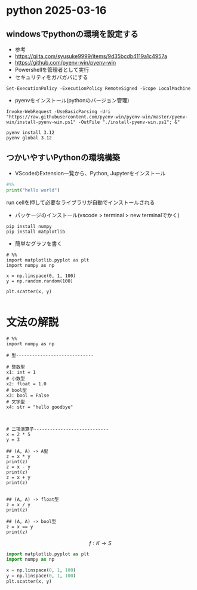 # python 2025-03-16

## windowsでpythonの環境を設定する
- 参考
- https://qiita.com/syusuke9999/items/9d35bcdb4119a1c4957a
- https://github.com/pyenv-win/pyenv-win
- Powershellを管理者として実行
- セキュリティをガバガバにする

```
Set-ExecutionPolicy -ExecutionPolicy RemoteSigned -Scope LocalMachine
```
- pyenvをインストール(pythonのバージョン管理)

```
Invoke-WebRequest -UseBasicParsing -Uri "https://raw.githubusercontent.com/pyenv-win/pyenv-win/master/pyenv-win/install-pyenv-win.ps1" -OutFile "./install-pyenv-win.ps1"; &"

```

```
pyenv install 3.12
pyenv global 3.12
```

## つかいやすいPythonの環境構築

- VScodeのExtension一覧から、Python, Jupyterをインストール

```py
#%%
print("hello world")
```
run cellを押して必要なライブラリが自動でインストールされる

- パッケージのインストール(vscode > terminal > new terminalでかく)
```
pip install numpy
pip install matplotlib
```

- 簡単なグラフを書く
```
# %%
import matplotlib.pyplot as plt
import numpy as np

x = np.linspace(0, 1, 100)
y = np.random.random(100)

plt.scatter(x, y)


```

# 文法の解説
```
# %%
import numpy as np

# 型-----------------------------

# 整数型
x1: int = 1
# 小数型
x2: float = 1.0
# bool型
x3: bool = False
# 文字型
x4: str = "hello goodbye"



# 二項演算子----------------------------
x = 2 * 5
y = 3

## (A, A) -> A型
z = x * y
print(z)
z = x - y
print(z)
z = x + y
print(z)


## (A, A) -> float型
z = x / y
print(z)

## (A, A) -> bool型
z = x == y
print(z)
```



$$
f: K \rightarrow S
$$

```py
import matplotlib.pyplot as plt
import numpy as np

x = np.linspace(0, 1, 100)
y = np.linspace(0, 1, 100)
plt.scatter(x, y)
```
